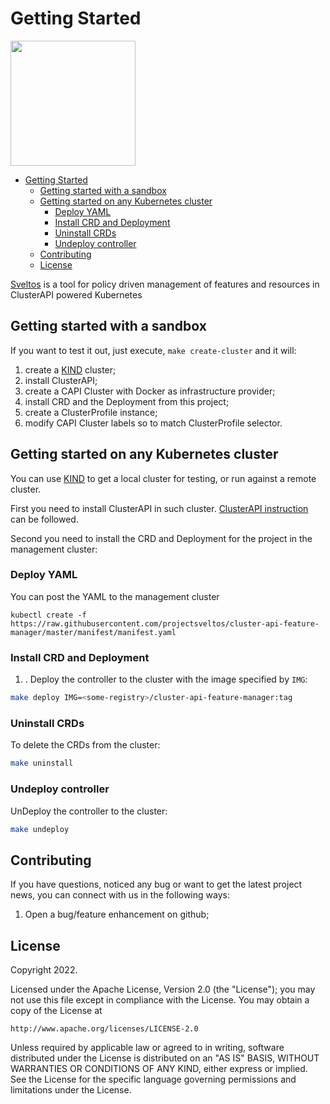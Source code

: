 # Getting Started

<img src="./images/logo.png" width="200">

- [Getting Started](#getting-started)
  - [Getting started with a sandbox](#getting-started-with-a-sandbox)
  - [Getting started on any Kubernetes cluster](#getting-started-on-any-kubernetes-cluster)
    - [Deploy YAML](#deploy-yaml)
    - [Install CRD and Deployment](#install-crd-and-deployment)
    - [Uninstall CRDs](#uninstall-crds)
    - [Undeploy controller](#undeploy-controller)
  - [Contributing](#contributing)
  - [License](#license)

[Sveltos](https://github.com/projectsveltos/sveltos-manager) is a tool for policy driven management of features and resources in ClusterAPI powered Kubernetes 

## Getting started with a sandbox

If you want to test it out, just execute, `make create-cluster` and it will:
1. create a [KIND](https://sigs.k8s.io/kind) cluster;
2. install ClusterAPI;
3. create a CAPI Cluster with Docker as infrastructure provider;
4. install CRD and the Deployment from this project;
5. create a ClusterProfile instance;
6. modify CAPI Cluster labels so to match ClusterProfile selector.


## Getting started on any Kubernetes cluster
You can use [KIND](https://sigs.k8s.io/kind) to get a local cluster for testing, or run against a remote cluster.

First you need to install ClusterAPI in such cluster. [ClusterAPI instruction](https://cluster-api.sigs.k8s.io/user/quick-start.html) can be followed.

Second you need to install the CRD and Deployment for the project in the management cluster:

### Deploy YAML
You can post the YAML to the management cluster

```
kubectl create -f  https://raw.githubusercontent.com/projectsveltos/cluster-api-feature-manager/master/manifest/manifest.yaml
```

### Install CRD and Deployment
1. . Deploy the controller to the cluster with the image specified by `IMG`:

```sh
make deploy IMG=<some-registry>/cluster-api-feature-manager:tag
```

### Uninstall CRDs
To delete the CRDs from the cluster:

```sh
make uninstall
```

### Undeploy controller
UnDeploy the controller to the cluster:

```sh
make undeploy
```

## Contributing
If you have questions, noticed any bug or want to get the latest project news, you can connect with us in the following ways:
1. Open a bug/feature enhancement on github;

## License

Copyright 2022.

Licensed under the Apache License, Version 2.0 (the "License");
you may not use this file except in compliance with the License.
You may obtain a copy of the License at

    http://www.apache.org/licenses/LICENSE-2.0

Unless required by applicable law or agreed to in writing, software
distributed under the License is distributed on an "AS IS" BASIS,
WITHOUT WARRANTIES OR CONDITIONS OF ANY KIND, either express or implied.
See the License for the specific language governing permissions and
limitations under the License.
